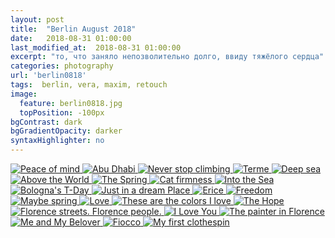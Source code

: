 ```yaml
---
layout: post
title:  "Berlin August 2018"
date:   2018-08-31 01:00:00
last_modified_at:  2018-08-31 01:00:00
excerpt: "то, что заняло непозволительно долго, ввиду тяжёлого сердца"
categories: photography
url: 'berlin0818'
tags:  berlin, vera, maxim, retouch
image:
  feature: berlin0818.jpg
  topPosition: -100px
bgContrast: dark
bgGradientOpacity: darker
syntaxHighlighter: no
---
```

<body>
	<div id="swipeboxExample" >
		<a href="{{ site.baseurl }}photos/24096687789_c37d45712f_b.jpg" class="swipeboxExampleImg" rel='gal'>
			<img alt="Peace of mind" src="{{ site.baseurl }}photos/24096687789_c37d45712f_m.jpg" />
		</a>
		<a href="{{ site.baseurl }}photos/23753792354_bd75d8dabc_b.jpg" class="swipeboxExampleImg" rel='gal'>
			<img alt="Abu Dhabi" src="{{ site.baseurl }}photos/23753792354_bd75d8dabc_m.jpg" />
		</a>
		<a href="{{ site.baseurl }}photos/16961685188_f130144d60_b.jpg" class="swipeboxExampleImg" rel='gal'>
			<img alt="Never stop climbing" src="{{ site.baseurl }}photos/16961685188_f130144d60_m.jpg" />
		</a>
		<a href="{{ site.baseurl }}photos/24014174029_2cfa940264_b.jpg" class="swipeboxExampleImg" rel='gal'>
			<img alt="Terme" src="{{ site.baseurl }}photos/24014174029_2cfa940264_m.jpg" />
		</a>
		<a href="{{ site.baseurl }}photos/13824674674_ca1e482394_b.jpg" class="swipeboxExampleImg" rel='gal'>
			<img alt="Deep sea" src="{{ site.baseurl }}photos/13824674674_ca1e482394_m.jpg" />
		</a>
		<a href="{{ site.baseurl }}photos/13824322785_104dc0968c_b.jpg" class="swipeboxExampleImg" rel='gal'>
			<img alt="Above the World" src="{{ site.baseurl }}photos/13824322785_104dc0968c_m.jpg" />
		</a>
		<a href="{{ site.baseurl }}photos/8842312290_f310d491f4_b.jpg" class="swipeboxExampleImg" rel='gal'>
			<img alt="The Spring" src="{{ site.baseurl }}photos/8842312290_f310d491f4_m.jpg" />
		</a>
		<a href="{{ site.baseurl }}photos/8811828736_88392f614a_b.jpg" class="swipeboxExampleImg" rel='gal'>
			<img alt="Cat firmness" src="{{ site.baseurl }}photos/8811828736_88392f614a_m.jpg" />
		</a>
		<a href="{{ site.baseurl }}photos/8400794773_932654a20e_b.jpg" class="swipeboxExampleImg" rel='gal'>
			<img alt="Into the Sea" src="{{ site.baseurl }}photos/8400794773_932654a20e_m.jpg" />
		</a>
		<a href="{{ site.baseurl }}photos/8157236803_78aa1698b6_b.jpg" class="swipeboxExampleImg" rel='gal'>
			<img alt="Bologna's T-Day" src="{{ site.baseurl }}photos/8157236803_78aa1698b6_m.jpg" />
		</a>
		<a href="{{ site.baseurl }}photos/7948632554_01f6ae6b6f_b.jpg" class="swipeboxExampleImg" rel='gal'>
			<img alt="Just in a dream Place" src="{{ site.baseurl }}photos/7948632554_01f6ae6b6f_m.jpg" />
		</a>
		<a href="{{ site.baseurl }}photos/7822678460_ee98ff1f69_b.jpg" class="swipeboxExampleImg" rel='gal'>
			<img alt="Erice" src="{{ site.baseurl }}photos/7822678460_ee98ff1f69_m.jpg" />
		</a>
		<a href="{{ site.baseurl }}photos/7002395006_29fdc85f7a_b.jpg" class="swipeboxExampleImg" rel='gal'>
			<img alt="Freedom" src="{{ site.baseurl }}photos/7002395006_29fdc85f7a_m.jpg" />
		</a>
		<a href="{{ site.baseurl }}photos/7062575651_b23918b11a_b.jpg" class="swipeboxExampleImg" rel='gal'>
			<img alt="Maybe spring" src="{{ site.baseurl }}photos/7062575651_b23918b11a_m.jpg" />
		</a>
		<a href="{{ site.baseurl }}photos/6841267340_855273fd7e_b.jpg" class="swipeboxExampleImg" rel='gal'>
			<img alt="Love" src="{{ site.baseurl }}photos/6841267340_855273fd7e_m.jpg" />
		</a>
		<a href="{{ site.baseurl }}photos/6791628438_affaa19e10_b.jpg" class="swipeboxExampleImg" rel='gal'>
			<img alt="These are the colors I love" src="{{ site.baseurl }}photos/6791628438_affaa19e10_m.jpg" />
		</a>
		<a href="{{ site.baseurl }}photos/6916180091_9c9559e463_b.jpg" class="swipeboxExampleImg" rel='gal'>
			<img alt="The Hope" src="{{ site.baseurl }}photos/6916180091_9c9559e463_m.jpg" />
		</a>
		<a href="{{ site.baseurl }}photos/6880502467_d4b3c4b2a8_b.jpg" class="swipeboxExampleImg" rel='gal'>
			<img alt="Florence streets. Florence people." src="{{ site.baseurl }}photos/6880502467_d4b3c4b2a8_m.jpg" />
		</a>
		<a href="{{ site.baseurl }}photos/6876412479_6268c6e2aa_b.jpg" class="swipeboxExampleImg" rel='gal'>
			<img alt="I Love You" src="{{ site.baseurl }}photos/6876412479_6268c6e2aa_m.jpg" />
		</a>
		<a href="{{ site.baseurl }}photos/6840627709_92ed52fb41_b.jpg" class="swipeboxExampleImg" rel='gal'>
			<img alt="The painter in Florence" src="{{ site.baseurl }}photos/6840627709_92ed52fb41_m.jpg" />
		</a>
		<a href="{{ site.baseurl }}photos/6812090617_5fd5bbdda0_b.jpg" class="swipeboxExampleImg" rel='gal'>
			<img alt="Me and My Belover" src="{{ site.baseurl }}photos/6812090617_5fd5bbdda0_m.jpg" />
		</a>
		<a href="{{ site.baseurl }}photos/6806687375_07d2b7a1f9_b.jpg" class="swipeboxExampleImg" rel='gal'>
			<img alt="Fiocco" src="{{ site.baseurl }}photos/6806687375_07d2b7a1f9_m.jpg" />
		</a>
		<a href="{{ site.baseurl }}photos/6798453217_72dea2d06e_b.jpg" class="swipeboxExampleImg" rel='gal'>
			<img alt="My first clothespin" src="{{ site.baseurl }}photos/6798453217_72dea2d06e_m.jpg" />
		</a>
	</div>
    <script src="{{ site.baseurl }}assets/bower_components/jquery/dist/jquery.js"></script>
    <script src="{{ site.baseurl }}assets/bower_components/colorbox/jquery.colorbox.js"></script>
    <script src="{{ site.baseurl }}assets/bower_components/swipebox/src/js/jquery.swipebox.min.js"></script>
    <script src="{{ site.baseurl }}assets/bower_components/jquery/justifiedGallery/js/jquery.justifiedGallery.js"></script>
    <!-- endbower -->
    <script>
    $('#swipeboxExample').justifiedGallery({
			lastRow : 'nojustify', 
			rowHeight : 100, 
			rel : 'gallery2',
			margins : 1,
			sizeRangeSuffixes: {
				lt100 : '_t', 
				lt240 : '_m', 
				lt320 : '_n', 
				lt500 : '', 
				lt640 : '_z', 
				lt1024 : '_b'
			}
		}).on('jg.complete', function () {
			//$(this).find('a').swipebox(); //doesn't work
		 $('.swipeboxExampleImg').swipebox();
		});
    </script>
</body>